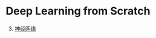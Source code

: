 # Deep Learning from Scratch

3. [神经网络](http://nbviewer.jupyter.org/github/wang-junjian/deep-learning-from-scratch/blob/master/3_neural_network.ipynb)
